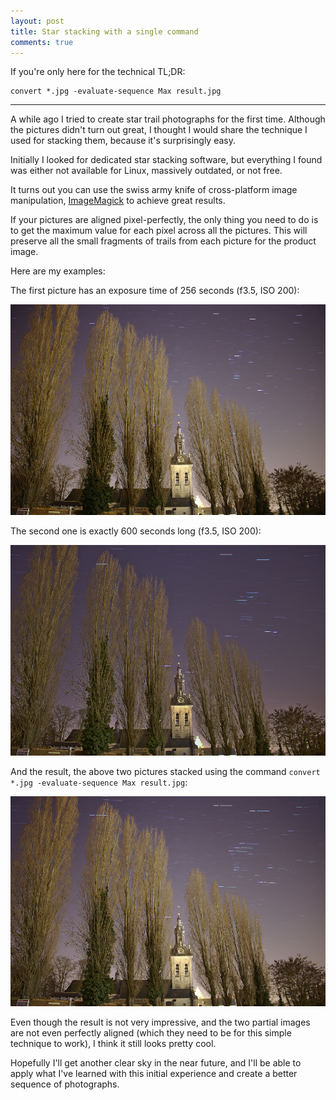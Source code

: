 ```yaml
---
layout: post
title: Star stacking with a single command
comments: true
---
```

If you're only here for the technical TL;DR:

    convert *.jpg -evaluate-sequence Max result.jpg

***

A while ago I tried to create star trail photographs for the first time. Although the pictures didn't turn out great, I thought I would share the technique I used for stacking them, because it's surprisingly easy.

Initially I looked for dedicated star stacking software, but everything I found was either not available for Linux, massively outdated, or not free.

It turns out you can use the swiss army knife of cross-platform image manipulation, [ImageMagick](https://www.imagemagick.org/) to achieve great results.

If your pictures are aligned pixel-perfectly, the only thing you need to do is to get the maximum value for each pixel across all the pictures. This will preserve all the small fragments of trails from each picture for the product image.

Here are my examples:

The first picture has an exposure time of 256 seconds (f3.5, ISO 200):

![The first picture](/images/star-stacking/pic1.jpg)

The second one is exactly 600 seconds long (f3.5, ISO 200):

![The second picture](/images/star-stacking/pic2.jpg)

And the result, the above two pictures stacked using the command `convert *.jpg -evaluate-sequence Max result.jpg`:

![The stacked photo](/images/star-stacking/result.jpg)

Even though the result is not very impressive, and the two partial images are not even perfectly aligned (which they need to be for this simple technique to work), I think it still looks pretty cool.

Hopefully I'll get another clear sky in the near future, and I'll be able to apply what I've learned with this initial experience and create a better sequence of photographs.
